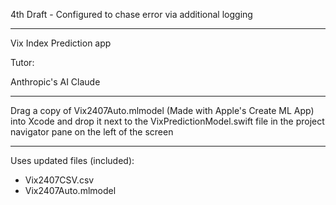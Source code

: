 4th Draft - Configured to chase error via additional logging

- - - -

Vix Index Prediction app

Tutor:

Anthropic's AI Claude

- - - -

Drag a copy of Vix2407Auto.mlmodel (Made with Apple's Create ML App) into Xcode and drop it next to the VixPredictionModel.swift file in the project navigator pane on the left of the screen

- - - -

Uses updated files (included):
* Vix2407CSV.csv
* Vix2407Auto.mlmodel
